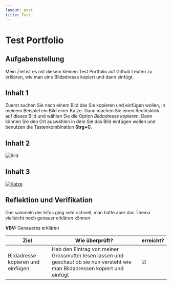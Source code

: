 ```yaml
---
layout: post
title: Test
---
```


# Test Portfolio

## Aufgabenstellung

Mein Ziel ist es mit diesem kleinen Test Portfolio auf Github Leuten zu erklären, wie man eine Bildadresse kopiert und dann einfügt.

## Inhalt 1

Zuerst suchen Sie nach einem Bild das Sie kopieren und einfügen wollen, in meinem Beispiel ein Bild einer Katze. Dann machen Sie einen Rechtsklick auf dieses Bild und wählen Sie die Option *Bildadresse kopieren*. Dann können Sie den Ort auswählen in dem Sie das Bild einfügen wollen und benutzen die Tastenkombination **Strg+C**.

## Inhalt 2

![Bild](https://ibb.co/cLCmmvb)

## Inhalt 3

[![Katze](https://img.youtube.com/vi/F99W8Q51lF8/default.jpg)](https://www.youtube.com/watch?v=F99W8Q51lF8)

## Reflektion und Verifikation

Das sammeln der Infos ging sehr schnell, man hätte aber das Thema vielleicht noch genauer erklären können.

**VBV:** Genaueres erklären

| Ziel| Wie überprüft?|erreicht?| 
| ---| ---|---| 
| Bildadresse kopieren und einfügen | Hab den Eintrag von meiner Grossmutter lesen lassen und geschaut ob sie nun versteht wie man Bildadressen kopiert und einfügt|  ☑ |
